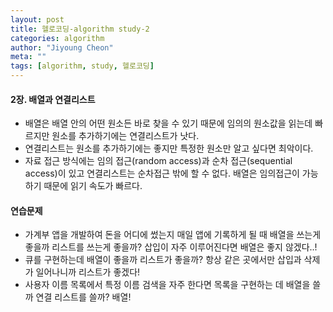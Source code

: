 ```yaml
---
layout: post
title: 헬로코딩-algorithm study-2
categories: algorithm
author: "Jiyoung Cheon"
meta: ""
tags: [algorithm, study, 헬로코딩]
---
```


#### 2장. 배열과 연결리스트

  * 배열은 배열 안의 어떤 원소든 바로 찾을 수 있기 때문에 임의의 원소값을 읽는데 빠르지만 원소를 추가하기에는 연결리스트가 낫다.
  * 연결리스트는 원소를 추가하기에는 좋지만 특정한 원소만 알고 싶다면 최악이다.
  * 자료 접근 방식에는 임의 접근(random access)과 순차 접근(sequential access)이 있고 연결리스트는 순차접근 밖에 할 수 없다. 배열은 임의접근이 가능하기 때문에 읽기 속도가 빠르다.

#### 연습문제

  *  가계부 앱을 개발하여 돈을 어디에 썼는지 매일 앱에 기록하게 될 때 배열을 쓰는게 좋을까 리스트를 쓰는게 좋을까?
      삽입이 자주 이루어진다면 배열은 좋지 않겠다..!
  *  큐를 구현하는데 배열이 좋을까 리스트가 좋을까?
      항상 같은 곳에서만 삽입과 삭제가 일어나니까 리스트가 좋겠다!
  *  사용자 이름 목록에서 특정 이름 검색을 자주 한다면 목록을 구현하는 데 배열을 쓸까 연결 리스트를 쓸까?
      배열!
